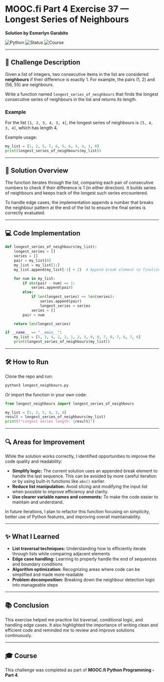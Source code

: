 # MOOC.fi Part 4 Exercise 37 — Longest Series of Neighbours  
**Solution by Esmerlyn Garabito**

![Python](https://img.shields.io/badge/Python-3.x-blue)
![Status](https://img.shields.io/badge/Status-Completed-brightgreen)
![Course](https://img.shields.io/badge/MOOC.fi-Part%204-lightgrey)

---

## 📖 Challenge Description

Given a list of integers, two consecutive items in the list are considered **neighbours** if their difference is exactly 1. For example, the pairs (1, 2) and (56, 55) are neighbours.

Write a function named `longest_series_of_neighbours` that finds the longest consecutive series of neighbours in the list and returns its length.

### Example

For the list `[1, 2, 5, 4, 3, 4]`, the longest series of neighbours is `[5, 4, 3, 4]`, which has length 4.

Example usage:
```python
my_list = [1, 2, 5, 7, 6, 5, 6, 3, 4, 1, 0]
print(longest_series_of_neighbours(my_list))
```

---

## 🧩 Solution Overview

The function iterates through the list, comparing each pair of consecutive numbers to check if their difference is 1 (in either direction). It builds series of neighbours and keeps track of the longest such series encountered.

To handle edge cases, the implementation appends a number that breaks the neighbour pattern at the end of the list to ensure the final series is correctly evaluated.

---

## 💻 Code Implementation

```python
def longest_series_of_neighbours(my_list):
    longest_series = []
    series = []
    pair = my_list[0]
    my_list = my_list[1:]
    my_list.append(my_list[-1] + 2)  # Append break element to finalize last series

    for num in my_list:
        if abs(pair - num) == 1:
            series.append(pair)
        else:
            if len(longest_series) <= len(series):
                series.append(pair)
                longest_series = series
            series = []
        pair = num

    return len(longest_series)

if __name__ == "__main__":
    my_list = [5, 3, 4, 2, 3, 1, 2, 3, 9, 8, 7, 8, 7, 6, 7, 6]
    print(longest_series_of_neighbours(my_list))
```

---

## 🛠 How to Run

Clone the repo and run:

```bash
python3 longest_neighbours.py
```

Or import the function in your own code:

```python
from longest_neighbours import longest_series_of_neighbours

my_list = [1, 2, 5, 4, 3, 4]
result = longest_series_of_neighbours(my_list)
print(f"Longest series length: {result}")
```

---

## 🔍 Areas for Improvement

While the solution works correctly, I identified opportunities to improve the code quality and readability:

* **Simplify logic:** The current solution uses an appended break element to handle the last sequence. This can be avoided by more careful iteration or by using built-in functions like `abs()` earlier.
* **Reduce list manipulation:** Avoid slicing and modifying the input list when possible to improve efficiency and clarity.
* **Use clearer variable names and comments:** To make the code easier to maintain and understand.

In future iterations, I plan to refactor this function focusing on simplicity, better use of Python features, and improving overall maintainability.

---

## ✨ What I Learned

* **List traversal techniques:** Understanding how to efficiently iterate through lists while comparing adjacent elements
* **Edge case handling:** Learning to properly handle the end of sequences and boundary conditions
* **Algorithm optimization:** Recognizing areas where code can be simplified and made more readable
* **Problem decomposition:** Breaking down the neighbour detection logic into manageable steps

---

## 📚 Conclusion

This exercise helped me practice list traversal, conditional logic, and handling edge cases. It also highlighted the importance of writing clean and efficient code and reminded me to review and improve solutions continuously.

---

## 🎓 Course

This challenge was completed as part of **MOOC.fi Python Programming - Part 4**.
